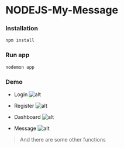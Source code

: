 # NODEJS-My-Message

### Installation

`npm install`

### Run app

`nodemon app`

### Demo

* Login
![alt](https://scontent.fvca1-2.fna.fbcdn.net/v/t1.0-9/116913352_322728485437209_4004343568408608464_o.jpg?_nc_cat=104&_nc_sid=730e14&_nc_ohc=pLTDTRzHJ3YAX8VGjdv&_nc_ht=scontent.fvca1-2.fna&oh=26db9cddcf68f53964b3e4e125d2797b&oe=5F4DCA92)

* Register
![alt](https://scontent.fvca1-2.fna.fbcdn.net/v/t1.0-9/116407962_322728445437213_1666501313725090469_o.jpg?_nc_cat=111&_nc_sid=730e14&_nc_ohc=XroqYaZNWBUAX-PHCr5&_nc_ht=scontent.fvca1-2.fna&oh=bcba19803bf4783ad4d7f9f6609cc33e&oe=5F4E942A)

* Dashboard
![alt](https://scontent.fvca1-1.fna.fbcdn.net/v/t1.0-9/116342637_322728452103879_7489048755658278814_o.jpg?_nc_cat=106&_nc_sid=730e14&_nc_ohc=vSpduyjI-8AAX9xsjBq&_nc_ht=scontent.fvca1-1.fna&oh=05df13cb1400c6dfbadba691a64cfa9f&oe=5F4EA4D5)

* Message
![alt](https://scontent.fvca1-2.fna.fbcdn.net/v/t1.0-9/116767424_322728442103880_52414267282951289_o.jpg?_nc_cat=104&_nc_sid=730e14&_nc_ohc=2bnqPf-6zS8AX9r_b41&_nc_ht=scontent.fvca1-2.fna&oh=4b3dee012fe89a38ab5c2209b8c4a71f&oe=5F4E8907)


> And there are some other functions
